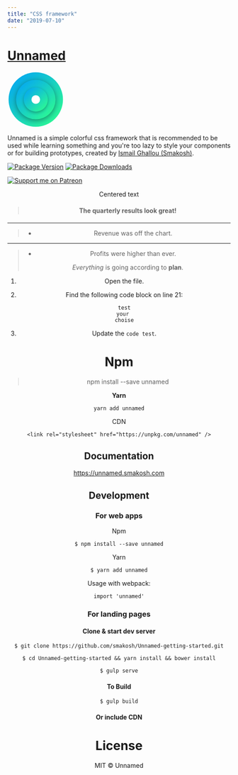 ```yaml
---
title: "CSS framework"
date: "2019-07-10"
---
```


# [Unnamed](https://unnamed.smakosh.com)

![unnamed](data:image/svg+xml;base64,PHN2ZyB4bWxucz0iaHR0cDovL3d3dy53My5vcmcvMjAwMC9zdmciIHhtbG5zOnhsaW5rPSJodHRw%0D%0AOi8vd3d3LnczLm9yZy8xOTk5L3hsaW5rIiB3aWR0aD0iMTI4IiBoZWlnaHQ9IjEyOCIgdmlld0Jv%0D%0AeD0iMCAwIDIwMCAyMDAiPgogIDxsaW5lYXJHcmFkaWVudCBpZD0iYSIgeDE9IjMzLjc2IiB4Mj0i%0D%0AMTY4LjA4IiB5MT0iMzAuNTEiIHkyPSIxNzEuNDIiIGdyYWRpZW50VW5pdHM9InVzZXJTcGFjZU9u%0D%0AVXNlIj4KICAgIDxzdG9wIG9mZnNldD0iMCIgc3RvcC1jb2xvcj0iIzA4YWVlYSIvPgogICAgPHN0%0D%0Ab3Agb2Zmc2V0PSIxIiBzdG9wLWNvbG9yPSIjMmFmNTk4Ii8+CiAgPC9saW5lYXJHcmFkaWVudD4K%0D%0AICA8Y2lyY2xlIGN4PSIxMDAiIGN5PSIxMDAiIHI9Ijk2IiBmaWxsPSJ1cmwoI2EpIi8+CiAgPGlt%0D%0AYWdlIHdpZHRoPSIxOTQiIGhlaWdodD0iMTk0IiBvcGFjaXR5PSIuMzgiIG92ZXJmbG93PSJ2aXNp%0D%0AYmxlIiB0cmFuc2Zvcm09InRyYW5zbGF0ZSgzIDcpIiB4bGluazpocmVmPSJkYXRhOmltYWdlL3Bu%0D%0AZztiYXNlNjQsaVZCT1J3MEtHZ29BQUFBTlNVaEVVZ0FBQU1JQUFBRENDQVlBQUFBYjRSMHhBQUFB%0D%0AQ1hCSVdYTUFBQXNTQUFBTEVnSFMzWDc4QUFBQSBHWFJGV0hSVGIyWjBkMkZ5WlFCQlpHOWlaU0JK%0D%0AYldGblpWSmxZV1I1Y2NsbFBBQUFHL3hKUkVGVWVOcnNuWXR1NDdDdVJTblphZWYvIHY3WnRZdXZn%0D%0ANExhNGdnNGZtNVNjT0lrTUdFNHlhYWVXdWJSSjZrR2llY3hqSHZPWXh6em1NWTk1L0I1cE5zRXAy%0D%0ANzNNSnBvZ3pEYkYgamduTEJHRzIzUVJrZ3ZCTWJaVk9ZT1FUakFuQ1hkb20zYUdkeTBDRG4yQk1F%0D%0ATHJiSXczK3VWRWdsTUUvTngvOGJBUHozOUpBUUVZQiBVVG8rbTFDOE9RaFJJKzk5UHdxQzN2Y1JX%0D%0AQ1lJTDM2L0NUUms3K3Q3Z2VCOWJmM2IyMEdSM3ZnK0VZUDNmb2JDMFFNQjk3b0EvMlo5IDl0WXFr%0D%0AZDRjQU1Tb2U2K2VHS0k0UUJoOVJWU2lUQkNlKzc2azk4Z1ZlYTE5NWxHbEVvREErc3o2cmdVSHFo%0D%0Ab1RoQ2NCd09yOXRkZEogK1Z4N3I3bFZIcGVvaGFFMWJ1UjlCSkNJR3pWQmVESUFFS05HVGd1WWtT%0D%0AQ2dCbzZlQkVEeUZrQ2tGNE5BZTQzMitOeVpBNEQwd3VDQiB3RHIzSUJ6dGEyOU1NVUY0b0FwWUFI%0D%0AQ2ZaY1A0TS9pOVVUQkVJTmlWejNid2U5TC9vd0h4RXVxUVhnZ0F4UFZCZXZ6TVhMTUNSRGFnIGtB%0D%0ASnBLMWd1Umt5Z0dmak9YSGNuSEtoYXZJUzdsRjRFQWluNFJZeGZNbnp1UFFxSFJ4MFFOVUNVUURM%0D%0ANlhmbXNHSUFnVUx5RU9xd3Ygb2dKU3o1c05BRFNEUjA0SkN1Ny9SbHdreENXU2VuN0orSkd6L3Js%0D%0Aa3VGQlVmYWY5MjFQemQ2ZG5BV0o5RVJXUWxDQWJBSERuWXJ4SCB3TkJBOENpQ0JvTFg4RGZqZlhz%0D%0AbUkzN1E0cHNXbEhSMkdOWVhVZ0hFOWRHTWZnR3ZHaHl0UWlBdWtnV0M1QTVwSUd6TWErc3F3VkVE%0D%0AIGtRU2xvR2RYaC9XRlZNRFQrM05HWHA5WmVDK0JvU25EYUJBc0pkQU1maFBlLzMyV0RTQTRHUFpY%0D%0AVUlmMTVCQm9HU0hMOTA5R3I5OGEgK2NvQW9RRVNoY0ViSTBRaGtBeStQVy9NZDdPZ0Zxa3k3cDNr%0D%0AUWJrV0FrNGR5Z1JoWEVhb1ZRR3I5OWZPbFFGaUJhRElUaGlpSUNBeCBnV1g4TitiMW9udy9WNzh6%0D%0ATmVxUUtqV0lxTU9wWEtYMWlTQkFWTUFDWUZWZXI4SnJEUXBFRlZvWUlpRHNUSHlBUXNBWi8wMTR6%0D%0AWDAvIFYycFFLME5xZ0xBRzQ5S1pYYVgxU1NHSUFyQXFodCtlR2hRSURGekEzc1kzVXMvWUdwR1ZL%0D%0AZEtVUURQKzl2eFRpRnVqQ0FnUWUvUDMgYW9wd09oaldKNE9BTTdBMkJwQUFrQXovb3NDQWdDREJv%0D%0AQVhNMFdDWkF3RjFoMjdHZWYyOUxoVU1Td05CQzhUR2dGMFVJRTRMdzNwUyBDS1NNRUtjRVV0RExH%0D%0AZi9GZUgweFlPQ0FRTktwUjhjSUhBeXRpNk1aLy9YM3Z1clAvbDdueXZoekJVTnExSUVZWlVBVjR1%0D%0ARXdyQ2VGIFFIS0hzZ0RCd3ZqN1VzOS9VVjZqTUZpS1lJMG45Q2hDQ3dTaUNCSUVsK2I2QjhUZjY2%0D%0AVzYzcXA3dWxYM1dLdkN4cmhLZjJsWks3UDAgVUJqV0o0Q2dOYXhGY1lNOHhzK2RDQWlya2s3MWpE%0D%0ARDNLQUxuSHJWQTNCeHFjSzN1OGNxNFIxZEI5VzdNODlxRSs5clBQTmF3UGdFRSBsZ3JVQnRxNk84%0D%0AajVJUUJULzc1RlVBVnVnQTJaaURjaVJpakF3RmtiSUxkdVQ2MEdQd3o0TlJSWE1DdVdHbGVwVllk%0D%0AVHdyQStFUVJhIEhDQXB3SWRnOUI5T1plQXlUOWx3aTQ0ZVVKUGNvNTFSaEUxUmdsWU5haWc0RjVC%0D%0AVHZodHpqeExzcDRUaDBUR0NCd0xORFpJQTRLNEkgRFBYdlhaUVlJUU5xa0lVa2dBY0VJbjNhOU1h%0D%0ANFNad3EvQ2xBQzhLVmdlQkhjUVhSMGZOTmVQNGVHRjVLRWRJZ0NEZzM2S0wwK2grTSA4VnN3Y0hF%0D%0AQ21pM3FVWU5lVmJDeVI3Y0dnZ3NBQVFlQ05uRG8yY3NKaGVFdVlLeFBCc0VxeEFCU2ovOEp3UEQz%0D%0AR1JjanJPQkFXcUw0IEhDTnBRQTJGUVlvWHRPelJwWEtKTGsxODBFTHdveWhnSm51NitWUEFzRDRJ%0D%0AQW1LQWtDQ3dWTUF5L2s5REhkRFlvR2NBYlRRSWtRRzIgTmxaWUd5Q3VqVHVrUWJDUXZXYWJRSFhZ%0D%0AbWZ0Tzk0WmhmUkFFeVFIQnFtU0NQcGp6VTdoK0FLNFJNcUpjLzQwSnlLQ1E0VFpvSUxSeCBnclpT%0D%0AN2UrOUZDOXdJTnlFKy8zcEhDdmhPanBFR1JLakNDL2pHdEVCRUtERy93bUM0SWtMZWxLbGlBL3RW%0D%0AUVkwZUY0YkFHN1ZPQUU2IHB3cUpFYnp1VVExRGVsUVdhYjJqR2hEWlU2aWw3QkFYQzBoRy8ra0FR%0D%0AVklERFFMUEROT2pRQ0JER1JaaHdJMkRvUjB2c0VCWXlCNDEgbCs3UFd0R1dEVmZwTUJqV08wR0FC%0D%0ATWRTWUt5cGdBUUJCNFRsRWwzQW1NQUtqSHNnaU1KZ0JkRDFtb09sdXJZUWFDdjBNdm1Xb1NiaiB2%0D%0AcmpQZCtYbm5qNUdRRWVNczZBQ0dnVHQrVThBUVZPREhnaVNZNndBRFNBTGtFN2x4aGl5RURNc3hD%0D%0AL0E0YVpRYU80UUFvUUZkeEUrIEswTE1JS25BY0NqV0E5VkFldDhhMEFLb3dZV0I0SjhDd1QvQk5l%0D%0ATFNwU3N3WU5hN1MwV2tWZ0pTRStIdmRRdEJibFFoVnk0VEI0TzIgU2NFaXhFUUp5QlpKeGw0VU1M%0D%0AZzJQTnhGdWxlTWdNd2ZRZ0xqMXVpbEsrY1d0UzdSQ2tDd2tMNFpXTlFWUW5yUEZIU1ZjbVA4dWNr%0D%0AbyBvZHZaU09saGE2d0VVVGhFR1RnMzZUQVhhVDNBK0wxVHFwSFk0Rk9BQUFHQmM0azRkMmdsYkxW%0D%0AWlQyYklXN0syQ0dsRks2T1VCQ2hTIDlUN1QvMDZ2WGh3SmdjaCtycG95dEg4L0VtY01nMkk5UUFF%0D%0Aa1JmRE1IOUxVb0lhQWcwSlNBeTFEaEFTR252R0JVWFhVTENCYU1CQW8gOWdxR3JYazJOK0ZlTTlB%0D%0AUmtCTGJSTGFycjVXaE1PM3lOREdDdEFtWE5XWmd1VVFhQlArVVRKRUZRZStXTEZyUG1BNW9aeTNQ%0D%0AbmhnUSBkbWZpQXNrVVdUMS9Ed1NhTWd3ZmNGc1BVZ05reXhWT0VTd2wrRFNVb1ZVRExTNUFSazJq%0D%0AMjd4N2F6ZGJ2blZTWW9na0dFWVNsQ0UxIDZyQlJ2TmFETlY2QTFtN1lBVGZwVUJkcFBVZ05QRzZS%0D%0AWi9UNEU4d1VTWEhCQ3NRRXFBb2s4UDVIdG1kaC9vMkRnbE9QMnJCYWRkaXAgYjBkdnp6YVYwaWJF%0D%0AaGZSbG5ZZTZTT3NnNDQrc09VYkdEQ3dsNE53aEt5NlFZZ0p2VnVoZWJwRDB1elVvdEVscmhmbDVh%0D%0AV1ZaVWhRZiBTZTFhNjYxUlpUamNSVHBLRWRBc1VRU0dmMlNQSkZzWkltMTVKYkswMGhzTWo2eXpq%0D%0ARUJSbUwrMy9oMVpVQWNDVkJDSkRiU2FEUVZRIEJzdEZLbWRTaEFRQU1BSUM3eFNLRDBVSnJCU3Ba%0D%0AOWJvcUZnZ3FnVGVkS3ZsS2xFZ0NlQXBZc0p0TktDZFdZQkIyMHMxRE1ibzlLbVcgY3BNR3oyb1l2%0D%0AQkI4S3RraEtUaVdKbzU1bGxTbU94aC9CQW9QRU5TTUswUlcwaFZGRWF4dDZxMGFEYVhKZG1WaG9Q%0D%0AR2hXU1BOWGZBTyBua2s3UzNCVEpLUzVRMGh3YkcyN2NuWUFrSEVHQ3doT0dYSVRxS0wzcEsyZTJ3%0D%0ARWdkbEFWYW1YSVRlQ2NScW5DcVBTcEZTQXZJQVNTIGNVc3pUVFhqbDRKamEwSEpHWUxpVVNwaHVS%0D%0AQ0ppUnVRKzVQcXFMVTl1V1Q0MmpiMWY4OEpEWnlIcU1JNlNBM1FHRUViUlBzd1lFQ20gVXlNWklz%0D%0AOStRMmNIQUZVSnkwV2lCZ2h5R0pha0JCdG8rRnpCRWs0VnVBSEJZYW93TW4wYVhZaVBqaDBnMDZt%0D%0AdGJSbWpNY0V6QUJBQiBnc3N1N1l3NklBR3laeXZLZGdkdXJwclBvcmhJdzFWaEdUaHU0TWtPYWFs%0D%0AUjZXekhERHhBOU81SitrcUYyY25JaW8xYVdZY1dScGZLIDNhSnprY3FJdUcwOVNBM1FlVVZ0dHNo%0D%0AeWpiU3MwS29FeE5IWms4OE1RSys3MUxvamRZKzhHSXFBMUd1UWxHRnRZb1YyNmppbkN0M1QgTFpa%0D%0AQnhoOFpLOUNtVEhEemgvNlJmektkdFJHVmxoMTZGUWlzKy9Ka3l0QUFtZ0ExMEdwRUk4b3c5RmlD%0D%0ARUJEaGsrcVFkY2VmQWdEdCBlMjB5M1lXdzZSTTlFK2JveFJUQ2dzRWFTMGlFNzdTaFFTQUJJRUZC%0D%0Ad25zQy8rNWhJSGd6UThpS00ydVJqVFdaanR1Z0Y5MkQ5SjBnIFFHRkFPc05pcEZVajVYRTkweTZL%0D%0ATThQVkRZSm42ZVVTVUFNcEtFWWhRR01FTFUzNlRoQ1FFaXhINHlVRWdGMVJnYitZb2ppQkdCSTAg%0D%0ATHdFMUlKSUxlTFJidDF2eHdUOG5DSjhnQkF0aDA2bnBUUUd3T2pyVUhlSUFxRC9UZHZEMmpEcHp2%0D%0ANE1VVlhJLzF3Z0lhQ0VQYmVSWSBnb0FENFlPSkRkb2lIdFk4SXU4NmdnbUcvZHJhWldOdllKQkdt%0D%0ANjI1UndVSW9DMVZNSThjVUFPdnUyU1ZkcEtxMUdqN2tDS3pTSkdlIGYwS0F0dytYSk5ISyttckZY%0D%0AQzdBczlmV2txTzc2OEZCY3c0MlZpU05paFQ3MDRyOFNUTkl0YWtUTkYyaUlTNFNtaWhCQ3JwY0FD%0D%0ARFcgRGlCUzVQbjJ6alh5MWoxYmdmTmlLSUUyWlFMZGkzTkNvRDlmYVVNdGFtTEVQM2NrVjllL3FS%0D%0ARVdFRmZDNmx0Ylc4eFk4NCtHdUVZSiA3RGw2eTc5cVBZTGtEbG5GS3FiUkg1dHFSWi83U25iVlUw%0D%0AOFpYODBWUm0wMjdCcDVOdmExWW9SRmFRd2tHMlJsaFdhVzZGZ1hDWmx5IEw4SEFGWCsvQkZSaCtQ%0D%0AUE96c2FKN202TnhBaGFHZGZvUXZ0NUhBT0pOTHRBU3FrdnhyT09xa0prUis0aHdiTFVLTWgrbWhJ%0D%0AUVVneUEgbG11eVlvS3BCbU5WZ2NET2NBRTZSQTRTYjVHU1BLTHp5OEg0SUxLdjZXTDAva2lGZTIy%0D%0AWnBkVUxUQWpHcEZRMVZjZ2dESWhINE0wWSBJYnZ3cFI1RlFLcmZSRlZCcTlJU0xkZ1hUcUhOdzVV%0D%0ANjE5S3BYbGQ1Y1FiSTNqR0ZZZU1JMWhZbjBWakJjb3RRR0tZYVBFWVZyRTRSIDhSQThyakhxRXJ2%0D%0AamhOelpRTWdFUEVzTjBKN0FPM2RvR3YveHFtQUZ6dHgyODFGYlFFdFlEWTBSRXRBUXlRbERkdDRz%0D%0Ac3YwS1l2Z1QgaU9OVkFZVmhjWGFTMlFsQml0cEQ3bXdVcjMrWWdadHRkNXpvMlp4Mkh2ZFJCU3VM%0D%0AeEpVS3N6ckpUTEV4aE5EenowNmpKeVZPeUVEUSB2Q2k5Z1JVUXpmR0NjOE9CdWtsYUVpVWJycEJr%0D%0ARzVwZFFuQmt4MDJpZ1hJRUJrNEpyTVgzM1RjL2p5NVBRR3BqU2NYYlRtMHhiTUZiIHRLUXJZTTRE%0D%0AZWdCSkNpTXdTQ1diTFBLbjBaOHZlQ2JTOThETkhSQjRLM3Nla2pXeXB1UW00OFlSMGoza2V3Tzhl%0D%0AWXdQbXEzWU1ZRlEgb0xiaDJhMHdEQUk2bXRqakhxRUFTSEhCbkZCM1RsY3BBZkhDS0NDUXdWUTRj%0D%0AelI2SE1IckppRUFJQXZLSndEbmNZOHM3eUVDQkpvNSBIRDZPNEFtZWlleVJSZXVtVVpjSXZlRUp4%0D%0AbVBjSTA4SDZiRUZhN3RPVkFsQ0lLRHJmZEZCdHNnTmFvWS9nK1h6UVpHY1lLQWRacy80IEVlUTZS%0D%0AOWNqUkFNbEpMQkdpOWpONC95UVdDdmJyQUM0SjJFeWREMkNaWkRJWWgxdkJmZmVIUEdFNVRGSzRC%0D%0AMXJvZzQ3U1lBZHVxREkgZ3hyRDJ3aW8vejkzbzNzZFJSaHRGME96aG5uZ3phSTNTZ01JbnozLzh3%0D%0AVFNFUStDeU5kUkhycENMWnBDcytyeVJndFJJSUg3UE01aiAvQkZ2QW9rdHRBNTRHQWhwVUlNa0kz%0D%0ATmdOY0RjbCtnMXdFaE9ZOVlHNWtiYlFUcENFVFIxUUZPdmFDQTJqK2NDQWpWbXRFamxJWGJRIE8r%0D%0Abk9NbkFDZXZnNXJYb0cwMWFjaWRoWWx3M2xCL1lVU0NOTk1GN1A4Tk1nR3ptRklzeGpIaTkxUEFL%0D%0ARUFuN25rS0p4ODNqWTRYbW0gNVZsQWtHNUlxbW1sRlhVb3h1K2N4MnVESWRtTlZWZTVPT3p5SVlw%0D%0AUWdCN0FhZ0Nyd2VieEhJWk9aQmNKTHc0RFA4d084a0JKUW94WiA2d1dLQVZFWjlIZk80MzZ1YnpH%0D%0ATTJiSUZGS0p1RnowZlNMOTJJeDVGUVB6SENjWTVERC95REJFWEdZSG9vY0Z5QWZ5N1FucXg2QUxj%0D%0AIDZEVCs1NGJDNmlnak5qSTB2c3lEYmxyNmcwcncxS1IxSHM4WEROTUJkaEh4SnNJZ0lLNU5jZHdj%0D%0AVWp6YTJ3aGxLc1hEZS80UzZBeXAgdzA2OEhvVFppZVlPd3NsSit5NjgzNVh2REVtTnplTVVpa0NL%0D%0AUGV5R2pVUnFLN3ZzSlFlelFFaWtyOTIwVklrZGtVV3RWNXJINDVXQiBGT1BYZW43SkZoQzdLSUNk%0D%0AcWphU08wbVhJRUJ2Y0ZjZ0tVNHdKaFNQQzRoUnd5OUJXN0E2ek83QXVUZFlSbTY0dlZFRWdKMndR%0D%0AWlE1IDBIWWVNS3puWTNrSGxwMk02Q0JkSUNBK0Z4b1RvQ2NDQkJrOXdRVGljY3BnUFo4b0FKcXQ5%0D%0AS1JVeXlqWGlBQUZHQW1FTjFDYVVOemYgTGZKMGpyMjJvU2xFNk5uM1RycUx1RVAvUFRmaGFrRmh4%0D%0AU256ZUt4YnhIVlVsdkVqdHVCMWsrZ0lFQ0k1NGdnRVcvVmFVb1dkZlBOUCBKaHpIdWtLa3BFaDNJ%0D%0ANEd5R2JiUTZ4NjVndWZjY2ZNUytWNEl0a0F2UURUWExKd05FaTB1c0d4aUM4QmdlUXF1VGpFUDZC%0D%0Aa1FWZGdFIDQ5OEVTRGJDYzhrMDNhU0h1ME9XZDFBTUpaRHNndXNrdlZOenVseWpBalFDNmhacE43%0D%0Ac0JEWU1vQS9JM3oyTjhrQ3pCc0J1ZDRhNTAgakZvbjZRSENaUStqeHhFMFY4aDdTbzJndVVsVEZS%0D%0ANFhIRnNRN0oyMmdNSVFPckxUNk5HQWVRZHUvQ1pjTjBNTmRvck5PNW5ITVdwQSBaTThza0d3QnNR%0D%0ASFVQUW9IeXA2c2tlZm1rYUJJYWhDMEFaREdtQUFjcXdaRStMeXlQZmpza1lBWm5jSWZCc0VhWWZZ%0D%0ARXlmVk4zNW9lIGdEc3RhZVRVd2VvQkpoUmoxWUJ6aWRwbnN3RjJvTm1FVnhWSzFBWkdyVkNMcUFG%0D%0AM3c1WXliQlFiYXA4dzlHY0gwWXdoR2gvZURGdUkgcUVMNGlLNUhpS2lCMVJ0SUtzRTFTQUVENTNr%0D%0AY0E0Z1dJQmZCQnBCbmJRR0Jxb0xiRG5KbjcrQUJRcnZwYTNQVlZBSlZoamt4Yjd3YSBJTTk4RXlC%0D%0AbzdZQjc1aG9RMGRUcGtHRFprekh3Qk1nYURGTFBZVWtsc3YzSFBNYkVDc1h4M0cvQlo0NjZTRU15%0D%0AaDZObm4xb05jd1BPIEs5Z3dQYW5WQ2NlNExDSGlFcU1BSUdxQXVrV0h4UWhjMEJUTkdOVU4wcDYz%0D%0ANW5WUEZvR21pelRNSmFMT0xPRk5lTVpYNVhsN24zazQgZFo0RHh1L3BMYlRHdVFKQWFDNlNOZHFJ%0D%0AR1A2RUFXK2ZZcmpDRzZQK202UHprMkpFRkFETlJzM252SUNOcEZXMnNlb3F0NFdrOCsvLyB1eWl2%0D%0ARitiN3FicTJOWHJydjBQN2U0ZFdZbndqWlpEV0Z0Y0FjSzdQeisvcjc5L1g5ZldiZWYvRG5GY2pn%0D%0AemdrYStnRm9UVW96c0N5IEFVRnVERDhyVU9RR0NxMDR0VmFqQzRWNktrRXNTN1F4UGY1UGRhMk4v%0D%0AYXNCNFpzQnBZYmdLc1FMRzhXbTI3REg2bWlzWk9TVnJjRzEgdXNHdXYvLzMzL1duZXQvKzI5b294%0D%0AY0tBSllHd0MrNWZhdTZwdkNrUUhnalF1VU9XRzlTZVAwenNZQVhLR2dBaDkzZHhOSnBXSDAxeiBr%0D%0AVGhGeUlMN3N3ai9saGxWNEJTQ2hMK0Z5SzdxK1c3cWdQclRtZ3JVWjIzSXJYdlQ5djZhS3Z3b3Nh%0D%0ATGtGaEYxemtCZG5OL1hqRXA2IGI4VUtXWEdGTENDc0l0VVN4TzhNZzJlenR0MHhWc0QxOUpwYjlL%0D%0AVzRSbGNnY0VhMmppLzNBSUdVSGxoVGhhUVl0d1pCRWhRQnFjeE8gRGpoZUdZaklqb1hvR0VFTndM%0D%0AZWdCQm9NVW9Bc3FjSFFmWTJpSVBTb2doVklaNGRiWkFYTldxRno3YjVlRFFna05ZcnNRNlFOa0hM%0D%0AQiBzZGN0K3Z2NTJ3QTFPQlFFSXJ0eU9xb09TVEh5eFFCQkE0Q01WQzlpOEs4RWcwY0ZpT3oxQk5M%0D%0AQUtKY3EvUVpVb1kwbmJvcHJKRTJuIDZSNGo2Z1hCb3hKU0Q5NnJDSllDVUFjRXp3eUVkNEJNeWhC%0D%0AWjg4VzBtQUE1cFhTcE5IWXdiRnBGTHdpalZFRnptYUp1RVpyaFFnejYgV1lId0FFRE9GS21XRnZX%0D%0ANFFSb0UzTmdCcWdaaEtFYUFnS2dDR1lHejlKbjBNd240ZjNvTTNwdE5TaWMwZmlSRjZsbGVLWTBS%0D%0AU0VydyBWVjNyRTFVQ05FRHVWb01lRUN4Vm9BNlZRQXcvSy84LzR1SkkzeW1nb1o4RmlGNEFwTm1r%0D%0AbXhJWFhBbDNoemdBdnNDeEE4NGw0c1lPIHV0VmdKQWdvQkVTWXE1U0M3bEFDQWZBWWNPVDNIUW1G%0D%0AWnhRVjJZeEwyMzdscHJoRVAwcUdxRlVERFFCcEFBM1p2bVdJR3ZTQ2dMZ2ogMGJnQm5VZUVwa2d0%0D%0AQUlyalhyMUFqSURDV3hqRlNvMTYxbyswbzhhZWtlTXZKVXYwYlVEZ21WalhEY1ZJRUlqc0NYa2VR%0D%0ATWd4VGpEQyA2SXJ3TzhwSmcrakkyQUNSYjQzeEZuU0hPQVg0SW5rRVdadGNOMnhpM1pFZ0lMbjNa%0D%0AUGp6SHRYUWdsdXZVU1puUTdhOURnSmdlb0R4IEU5bUxhalFBdExYRmxncDhFVDZmU0V1WFJ0WW5s%0D%0AN09BUUVaUFRVRlhCd21LVThEUWtRVWRFUVVaRlR2MHhnSVNBTWkybkJZRTJyVHEgTHdFQ1ZBbTBw%0D%0AWmtVZUU1M0E4RlNCUUpWSVRuR0tJN3d4U05iU0JZQWlxTmloQUpjcmMyM1BHTUUycWp4bHdJQU4z%0D%0AcnNtVm1LekNrcSBad0hCNnlKNVl3Z3RDeVVaVzFHTTNMT2l5VnZlOW9qbG44ai9oZXcrdHhHKzAw%0D%0AUWJFM3dyYXZDbHdPQ0J3QnBCUG15ejV5TkFRRndrIGNvd0RJSE9JdEY2enR6ZlZQa2RjRXdRMkZF%0D%0ASlBhVjlwQ3JWbCtKd2JaQTJZU2JOS3ZSRGMzU1U2QWdTUGk0UzRQQWhFbnA0VU1mWUMgUWhJSlZq%0D%0AMUFJRHM4YXhYcWtjMjJOQWl1Z2FENFN3bVNvMU1vRG5lSmpnWUI5WlU5MlI3TkZVSzNickVLVkVm%0D%0AaFFQOC9kRDB3OGgxcCBhc1FHQk1IdDJBQTNqVnBTZ0c4alVMYmNvcHVSSlRwOE9zVTlRQ0RDRjhN%0D%0Aa0k2aEdsQUhKQWlGR1JvVHZwWW04UjEwcnRIZlhjditGIE1TYXJIa1diRVdxVndGcExvQVhHVnBa%0D%0ASTI3RE5VeEtxbkIwRUNtWjdvdGtXWklkbUlyMjJ3bTdBb05WbUlNT1FJejMrVHZZR3U4VkkgZys0%0D%0Aazd6aXRRZUFkS0xOMm83ZzZsUURaeG5HNEtxeDA3RkdVZkg1dGdKNVl3R05NVnZYR3YvUHllMTEv%0D%0Acnd2OTcrNFovLzFjV3p1ZCB3Y0RmZ3R3N1FHWVY4T2JBYU4yamRuR05sUzNTOWlleXBsWWoreFBk%0D%0AelNVNkdvUjJxeFJ1VHMvZlZpczFFSWhLb0dXcnJMcGRiVzk1IG9mL2ZQbWI5L2F5Rm9WMUJoNjZZ%0D%0AR3cyQzVUcEpjWUlWS0V2cTBJTHdJMXl2aEs4djRBTGtuUjYwYisxNkJ6WFExRUdDQU1tbWVJdWMg%0D%0AYXo1enJRZ2VHTkRac1VnS0dLbHBiUVhLSlFEQmpRRkFBMEg2alBzZDdUNUYybjVGaUFxVVoxTUV6%0D%0AVVZLekkzdUlBRGUzWm0xMGtVZiBqR0dzalRKd0xwSzA5eEs2KzU0SEJIVG5jVSs1SmkxanBJMGgv%0D%0AQWp1ajZRQXJTc1VoZUF1KzlQZUswYmdZT0JjSlNRZ1JySXRtK0FhIDNSZ0lMci92cjcrdmI0d3lM%0D%0AQVlNeUFxN2tTQlltU052eGtoeWk2enphc1FDeUtEWktjcCtyWGRVQXl0NFJwVEJjaFcwK0tBR29I%0D%0ANS8gcTRDNFZVQ3NoaklnZXkraE1GQVFBbVQ4UUlOQUNwS3ZodUZMQ3FDcGdLZG8rRjBoZUlSck5B%0D%0ASUdaS2RtYlpGSkM4R0ZPYStWbTdTUSB2UWVyRmp5anUzVmJXYUo5VUhDTUtzSlY2UGtsQmRCMnBq%0D%0AczFCUGNFd1pOVzFXQW9oTHNMbWxGb0VGd3FDSzZNSXF6VXQyTjNCQVN2IEd0eElYbUJqYmREN280%0D%0AQ0JBT0F0ODNYWE5Pa1pRRUN5U0JZTWxocFk0d2RiNHdwZEtpaXVEUWgxNEN5cFFsYmlCVFNscXJs%0D%0AR28xS2wgSGhDUTNhb2poVnhLQUlMeWlpRDB3RkJBTmJCQWtHcDExUzdSaFFtV3BWZ2hFNzlWdlFa%0D%0ARFZCRWtOZGlGZ1VLcmhLdFVyc3ZxK1MwRiA4THBDRDRmZ1VhNVJCSVlFWkkyUVhadFhrcWNjWEpq%0D%0AMEtaSTkwdHlqSXhRQlRaY2lGUzJ2UXN6QTlmeFJBRnFBNld3UW5DRkdzQWJiIDZrR3FQWkJUbDZa%0D%0AU2NGbWlheE1YU0JBZzJhTjhzQ0tneXkzUmNyNVg1VE1wRmVxcFo3Yzd4Z2xlUGtib1VZYWRNWjYy%0D%0AVWJPZ0RFdGogTU8yb2NUMTJjQVZkb3Q0QnRoRXhBcUlJaUl1RUZ2M1dGR0Fqck5UdktTRjROQWdX%0D%0AREJ3VXUyQkltb3UwTkJCd01ZTm0vQllJa2lKdyBjVUtiUnRVRzFKRHRWeUx1MFFZYXZRYkFEcnBC%0D%0AVHdIQkdVQ0l3TkFDd1RWNFZvQllxZ2U2TkNCb3hyODZJRUJtcG5wY0kydUdxVFcxIFlsTU1YREo2%0D%0ATHdBOTY0d2ZYdWIzRENCNFlDaUNpMUdjUUN3VkNEVU1pUEdqRU53elJvaTRTWnZoOGlCQnNLVUNy%0D%0AYnFkRW9JemdWQTMgQ0RvQ1hTdERFZ3duVjBEVXhzSVpkSzBRbHZGN2loNGVOYUNHZ0xBYnhuMVR2%0D%0AcnNyS2xCZVFRWE9DZ0tuRHFYcDliWE1VcXNPcVZHRyBYTUZSQTVFWmhjakF3RmtFZ3Q1ZzJRdURw%0D%0AaElldy9kbWc1NEtBdTFoblBGdnMvWlUxWXFRSUNWdUYvQ0twRXV0L1ZwN1FMQkcwcmxKIGg4Z1ZD%0D%0AWUJSQlRpOUsvUk1JRmhBSUR2bmFkdk1JNVU5a1RqQU82THNCVUdMRmF5WVlWZU1mQU4rcHBCL2Vr%0D%0AUjVKZ0RPN0JyMWpEZHcgUDVNWTEycFhldktONGpYZGtKVnEzaGhCQWdGWjBJK2V4UWgrclEwTDZC%0D%0AbFY0TmtVd2FzT1JQNzZiVWlsVDh2NDBlM3JlOWNqb0ROUyBpOVBndFo1L0IyT0Fwd1BnV1VGQVln%0D%0AYzBoa0JjS01Ub3JaclBta3RrN2RlcXVVaGFyMjNCWWZYNGtVelEwMEx3ckNDZzZtQUJRWVlCIGEz%0D%0AQWt3Z3VlSXk0Um9ncElBRzJwaGZVOVpBT3psd0xnRlVBZ280ZEZLL2Q0RmNOelJpRG9nY0VEaWFm%0D%0AWFI4bzBGWHFoWHZYVjFNSHIgT2xHSHNZK0VJQUpEQkpKb3ovOVNFTHdTQ0QxQWVCV0RITzlwTUFo%0D%0ARS9mdXhFdmtHd0Y0YWdGY0ZBUUhDeWpaNUFDSHEyK0l4QVlibCAyUUtTZ2didnpmNlVWemVZZDdn%0D%0AL2owcU11R3J0bkVBRHMyQVljYlY2LzVjRTRGMUE4UFRHbGl1VEhQQ2dJSGhkSkJTS3lHZHZDY0M3%0D%0AIGdlRHBtYjF4aHVmblI4R0E5dVFsOFBOdkJjQzdndUJWQ1UrODhVZ1FvbjU5ZVdmam55RGdiWkE2%0D%0AUGp1aWZUMDl0OWZJeXpTQ2VhRHQga1FiL1hDOEF2YTVObVkvOC80NWxOa0czOGQ2ak15bUR2ak9O%0D%0AZnlyQ1E5b3FQUUNJYWZnVGhObDIwL0FuQ08vV3B0UGdKd2d2Mys3VCB5T2N4ajNuTVl4N3ptTWM4%0D%0ANXZHbzR6OENEQUF2MFl1NnREb2xDUUFBQUFCSlJVNUVya0pnZ2c9PSIvPgogIDxsaW5lYXJHcmFk%0D%0AaWVudCBpZD0iYiIgeDE9IjUxLjk2IiB4Mj0iMTQ5LjM4IiB5MT0iNDkuNiIgeTI9IjE1MS44IiBn%0D%0AcmFkaWVudFVuaXRzPSJ1c2VyU3BhY2VPblVzZSI+CiAgICA8c3RvcCBvZmZzZXQ9IjAiIHN0b3At%0D%0AY29sb3I9IiMwOGFlZWEiLz4KICAgIDxzdG9wIG9mZnNldD0iMSIgc3RvcC1jb2xvcj0iIzJhZjU5%0D%0AOCIvPgogIDwvbGluZWFyR3JhZGllbnQ+CiAgPGNpcmNsZSBjeD0iMTAwIiBjeT0iMTAwIiByPSI2%0D%0AOS42IiBmaWxsPSJ1cmwoI2IpIi8+CiAgPGltYWdlIHdpZHRoPSIxMTYiIGhlaWdodD0iMTE2IiBv%0D%0AcGFjaXR5PSIuMjgiIG92ZXJmbG93PSJ2aXNpYmxlIiB0cmFuc2Zvcm09InRyYW5zbGF0ZSg0MiA0%0D%0ANikiIHhsaW5rOmhyZWY9ImRhdGE6aW1hZ2UvcG5nO2Jhc2U2NCxpVkJPUncwS0dnb0FBQUFOU1Vo%0D%0ARVVnQUFBSFFBQUFCMENBWUFBQUJVbWhZbkFBQUFDWEJJV1hNQUFBc1NBQUFMRWdIUzNYNzhBQUFB%0D%0AIEdYUkZXSFJUYjJaMGQyRnlaUUJCWkc5aVpTQkpiV0ZuWlZKbFlXUjVjY2xsUEFBQURiaEpSRUZV%0D%0AZU5yc25ZMXkyN2dPaFVsWnRwTzAgM2ZkL3pyUnBuRVFTZHpwajNZdEZ6d0ZBU2JibEg4MXdKRHR1%0D%0ATGZQVEFVRVFKRk42SEkvamNhejN5SS9mOHIralBDcGgzZmVkRndCWSBIa0RQZDU5VDN5dEJjT1Vh%0D%0AQWVjcnVyZnNYT2NKdjZ1QTYrTDhmZFZ3ODVWQnpBQmlKbUNqSmhlZHJmZFdEVGV2OEQ0c2lGWko0%0D%0ATFZuIGNnc0FhQlVQYnJsM29KYnBSTkFhY28xZVc3OFBBUnlNMTRNRGVEVmc4OHBBV2hBYmNOMlF2%0D%0AeU9sSnFMTUVkaWdydEY3RnR4VmdNMFggaE9rcGtaV05PdXRyK1JCWUpyY0FZRDI0N2dGa0RUeXEz%0D%0ASnNDaXRwR3BzUU5PT3ZTcXIvSnp6T29ES2FFTjE1MzRuV3YvcWJQbmxrKyBHOWoyZ3Fwc0NFZ0Vi%0D%0AanpMb3YrbWxkb1FzMXVBYWRVUTVWbVczZ0Nkd1lNaXZ6T2ZBMnA3UVZWcU02b0JiZ1c4clRqcjkr%0D%0AVy8yUUR6IG01VkNDekN6dllMMUpTQitpZGY2ZlFRNEM1amFCT2RUcTdXOW9Db2JBK0pXbEowNjY2%0D%0ASlZPeFZvQnlESzhxbk9HclNHbXkraDF2WU0gTUpFcU44Q01Tb0NvN0EyNExWR3BCN1FIUUJuRWor%0D%0ATVpsZmI0dVkweXo3MmoxbklOUUJGTWJWNGxTQWxwTDg2b2FMQ3lTS1hyZGxTMyBvYnI5bEtaV0Ev%0D%0AMFFaMVRrWjhaLzB4ei96NnpVZW5LbHRtZUVxVTNyVnFudlQza1M1eWYxV29NZC83MXNZK2VhM05H%0D%0ARWFtV081U0RPIEIvRjZLejZ6RVZDemdEc2VKNFhhbmhBbVV5VUQrVXpPR3E0MHc4amtqdCtYSFlV%0D%0AVzFmM1FKbGVhVkEzeFQza1g1OTN4ak5yeUwxRW4gU0syTFFtM1BDSE9zL0QwQSthZThnR3NKZGcr%0D%0AQVd1cXM3YllnbFg0cWxXcVF2NC8zOUs0ZUx0U09vMk54cU8ySllTSlZQZ0dRWS9rRyA0RDRMK0Zx%0D%0AZGJVV1hKVlYwWFRxZzB0Rzh2aC9MazdvdlppMVFuTGs3RmRUMlJEQTNTcGxTbFFpaUxDOUFvWHZp%0D%0AREVWZzVtQWN0d2RLIC9RSnQ2WGhQSTlUZnhrUFdHS2EvUHdYVTlzUm1WcmFWVXBFUzRIZDFSdXJj%0D%0AQjVXWkhYVW1ZNVFsb3RRUjZEdHgwaERRc2FCZ1Mxa2EgYXJzUXpBek1yRGF4THdxaUx0OEEwQWpN%0D%0AeG9HWks0Yk9XTEJoaExvL1F0MDdWcU1GOThaaTV4MFpwWmtFZGE1Q1dkZGtLMkErQTVnLyBSUG11%0D%0AMVBuaXdJeVkyQ25qb1o0SjNoMmg3b2luemN3dE0vK0ZEQmpNQ3VhM005U1pESmpTaTMwaElCblFa%0D%0ANlVBSGQ1ckRCT2IwcndVIEZEWUswNmtIbFlVZ2thZmRBSkJXTHRNZ3JxdFYyaTVrYXJVeTkwcVpJ%0D%0AOHgvMVBrSGdQbWtQTWRJbkxZV3BnVzFFWlcrT1ZidytQczYgTUdDQVJvaThibE1pNFVBVXhLK0My%0D%0AczR3dFZiM1pBUTZtdGtSb2l4U25icmQzRGtPUmhTa1ozS3pvOWJtQ0pRTjdWa2pQUTB4czZnZiBq%0D%0ATVpRaHltbXQ1MWhhdlVZNWxZRkM1Q3BsVUMxcVgwQ1RrYTByYXhSSlFOZlNJZ3dLN0FOTWFzYnc4%0D%0ATm16aGRMZzlIS0RLdTBQWUdwIGZRckEvQUZnSWpNcnczaFJwNmMyQzZNNGtEVllOQXdZY1lBUVVD%0D%0AK2RwZHIwdGpOTmJiVHRaRTdRTndCemF3eUI1UXF6T2xXdFJUMHcgcUpJSDBrMnlRQTdFZzlicExZ%0D%0ATnlqS3BNYnp2VDFNbytwMmR1RWN4bjRzMnlkaWd2Q05MN3ZRVllKKzJoV2duZlZ0d1lwYlpvcUpO%0D%0ATSBiMXVwemh5SUJyMFl3UVBVWnU2RHlqdzFTQXVzL3M0bUVMeGdnK21kVVZEeVdWWHFTanRCblJr%0D%0ATWgrMk5JQUlLSE1qaE1BYXptZGdWIE9RZllMSnlrNUlRWHZUaXhUR1hSWUFkUjV5R1Z0aFBVdVhI%0D%0AYXpoY1ZtLzNtOURPWk43c0dtTXdUbHYxVkwxYnNCZjBaMk0zeDMxU3AgdEoyZ1RoUVZra05pMXVn%0D%0ASjZtZGVBMHdHTlFPVldtRkVEVk1HL1Q4VjFGNEVOc0lxYlN2VmlaeWhIUmtXZTNGZ2Jra1EreEx0%0D%0ANVZTbyBzazFGS2gzU2YvTjk5WENjVEdNWnkrNzRtVlk1U2ptaTBrMGxUR1ptdFRlTGdnZlBvSys1%0D%0AU2Y5TkYxbXJNaU9CQ2UrZUIyS0NkUjZ3IDluaFpKbjRWMEJ3SXZqOExFL3RkZ2Z4QmdnZmEzT3J4%0D%0Ad211QXlTQXl5K0tsdkxBeU9GRHpsRFkwRzMxUE9VUW1VMHFlbGZPRDJzem0gU3RyTU9XMHFFc0Zv%0D%0AYnArUHBsWm1QandaL2tXZmNBYmpYMGRUR1IyU2NWczlUSWJLM2hnMXFSbS92QmFsNnE3ZGhneGM3%0D%0ATUhEcjhkLyB2U0JMaWdMTlFiTzdVeEVpRGRKeWdHNEZwZ2ZWY2lLUkdQYUJFS2daOW15Q2JTaDY0%0D%0AdGlON1N0R1RkSU53UFJDcEo0UVdDSjVhL1FDIHFGS2JpVjJXTFRBaHVrVFRNbTd0aVBvZVNLMDdw%0D%0AMXZubXQyYU5uUkRualIwVTl0QVh6UGZrRG90MDlzNGd0QjF5TkphUWlKb0p0NlEgTjFzc01rQjk2%0D%0ANGNWTW0yVFBkTnVXMkZ5YzQxVFpDbDBtM2oyVzBTWjZZWk5icHBRaDZ6K1dFb29yTDgyYURvYTR5%0D%0AbGpFM0Jyc3RuVCBEWVAxbEdwbEU3SnV5NlEybEMxbXdTYnExa3k4VFRjT0ZYVXZtc1NuaXFBbEJ6%0D%0AWlRSTkU0RmN3VWloYXhRTXJNMFE3eG5iU2wyYWhIIHRNVEFiS2NJM1VCa09uMmI2clBhMHgyWjNS%0D%0AU0V1a2s4ZFZYSHZLRzFhNEkzeFZZc1ljV3orZmtPRlpxU3Y0eFBiZUoyT0ZLVVVteUYgTHkvQitG%0D%0AYjdtMVBiVVd1bHRLZ3dKamxGa2Y0b013bldmSk43UFNLcndyQWs3cXFGS1J2SDVrZmJWZXZMODUy%0D%0AYTJocW8zdnFHT2ZrTCBRRmUxb2Q1U3B3OFRHM2VNUEtqZVdzQnBpcGNiYVFjaU1COVE0MHFOaW1P%0D%0AeVV4UzlxYWhUOERqcVFWZlhZL09veDlzNmFvR2lxZXplIFp4L0h2TG90YzRGNmkvYVdZSGxBallP%0D%0AcnFVZVRUeE84QWF0NE01SExuYXUyQkdCR1ZzVU81ZVUyUVhXeWVZNW9zZjJIVXV1VU9RVHIgTnFU%0D%0AU3B1TEwwUmYzNVBvQk5RN1Rxa2NtRkZxZmtlbHczaG8rYVBieFFHN2lua3h2TWVvVDFaVlZwOWJt%0D%0AQk5WT2tRZXlJemNpbjZ4dyBHM0NqWUszZEtMeTY3SU9tOXkrZ2JQMGM5alRwblJLOGlUYjM2QmdW%0D%0AUTZGb1hVRjlqZW8rV1hYYUJKK3VrdmdFR3oxUmRkYnNxUnRXIGFIU3RlN2IrUXFnT200cWJzS2FX%0D%0ANjJ0clZZOTdVQ3I2clZQcjBITTJKemxGRWd4YUkrQXo0WFVDK3RwRy9ZYVZXUkpmQ2NXYW5oOXgg%0D%0ATXF1Y0lyUjdBb1A2YVNqMVh0clRpRlBKMXJiL0F2WFhBWldHSTBXUi9oSmJ3bHZmV0JlRWVpL3E5%0D%0AR0JhOVJmdTMwOTFpdVNUSlBjdiBZU3ExekVhNUEzVmFxNkRvdldHWWxadmxGTEZ3SDN2Q1BneXcr%0D%0Aa203OWJZMGF0M1lwajY2N25vbkREamJ5eDF2eXRxazVzTzVzVnRzIFM2UHFSRnVINkhxck1ibFZU%0D%0AaEc3T2JZOHk0RThjUkdWbGh1QVdRS21Wc1BVOVNhRmdQd1BzK3ZYQnMySDdyWjBpVzlTSXhlQkdO%0D%0AZmQgR1djazY3a3VlaUZFdEs3ZXRjS1VWbzBKNEYwVUNmWXJhTmxTRGRBU05CLzZTZnR6YytQcUh0%0D%0AYXFZWU93RW1nMWtXdUh5WlRKUURLVCBHemEzS2NVV25wTFhNaytVVGJpUlp6YUJLWklwbUs4SXB0%0D%0AVTBqU0IvSDh1dlkvbDVMSy9IODUvMzNnVGtENkpTMCsrSXJpU0dWa1JoIE8vT3lyWld0TFpXdkxU%0D%0AR2J3ZXdKekhHZnREY0Y4NmVBK2V2NG1YZWxWTjF0TVE4UEtJTWJuV0tvNTJuVVRDOWZxMUxaZml2%0D%0AYTFFb1QgRzRIcHFUUFUxZHM0Tjg4eXQ1dGt6M2V4SnQ1RWRuWllxL20xWUdyL1FzTFVRRitGcWYy%0D%0AcDFIbFE3V2dvNUZjRE5KRUtaM015RUZociBEa3dLS2pTdkRPYmd0Sm5JMUdxUVA1ZFVad1NvcGRJ%0D%0ATUFLRnRMeUlUbXBoQ3JRZnJrZ0dEU04vY2FqZTFJNlRienM1b084c1NRSmxLIHBRbXVtVVhGRk9y%0D%0AQk95Zlk0blRoZEwvOEMzUkwzZ2hJcHM3UE9lcU1BazJPNHhLWllvaG1yRVZOcmZXQW5RSnNDWXlj%0D%0ATUdVZWlES2wgcVgxVmp0QnYxUWRsL2MrMGxNbGxsWllYS0I1QUw4aXc1RVk4WHNEQUd3WTdLSTlX%0D%0ASy9PVm1Gb1VVSmdFc3dab3hOeGxwNzIxNEMyaCBzcnl3aWZXMjZrQ1JNdFJtdm9KMmMxRkhhQ3BR%0D%0Aei9SR25Ta3JabXk5VjRMZVp3UnlxVkNrRjJSSFhaTmZTcFVlek05VW1abXdKRkQyIEhvT1hnMUVX%0D%0ATnBlRGpjcDQrM0N5L3lPaVJHdW5YK1RKb2phVDlUY3RtTE16T3pZelRWc09tckFVY0RTc25mcllk%0D%0AVEVla2hUNERyWmQgczVWdTg2R0M2OHpNTWlmb25UaEJmVm9nbzJNem83MmFBck5tRnR0QXdFYTJh%0D%0AclJtY2xsN2JsdXBJbWlrNUEwRTI3VVQ5TXZwYjNZSiB6Mk5KNmN4N2NPc2QzaTNIeDJxYk9sS0J6%0D%0AK24vRzVtdlpWTjFIUVdTQ3BWd1I4QnZJcXduUFZydEJQVnoyczBsZ0tMOUxNZWhuYzV4IFhJWUF6%0D%0AUEZIVzV1cnMwVWlJNnRXTXBoOUpVeHRjdVg1VGFueVBjWEhPeWNmY3hXYTA5LzdYS1pqaFRBbFcw%0D%0AQlJucEtHeWxaOGpxNWEgV1RzckFNVm5EOEFoMGhCL3E0QjdEY3h5Q2FBZVZEWWRvRGhPeDBHQUhQ%0D%0AYzNHUmZhM3dXVjJnU0JEa0ZsZmdvb1dwM3ZCS0xNUnZnMCBZQTVwd2R5cXVVQTlxSjFqM2pvU2Na%0D%0ARU9DTnZYWk14VFlwdmlOUTdRd1JqNjZ0TGZtODNKZXpvb29POEE1SWRxTHlOcG1iTVQ1WllBIDZr%0D%0ARmxsWW5NbXphMWJHTWZ0SHRDcTRidDlBQUFzaFM5ODNCOUpwdzNwY0VlQUVndkMzNXhtRXNDWlZB%0D%0AanM4QTdFRXA3T2xhT3RhL0ogTnFCU3RMMlVOOStrRXlDczNPTkQranVuVm9QOFNueCt5a2xTV0pj%0D%0ARTZubS95ZkFxbVVyM0FDUnlqc1lkS0t5OTFSTHd0UFVrckMvaSBER213T3ZmNFF6MEVYVUNWSjhs%0D%0ASFhocW9CZFVLSkVpVjdrUWw2WDFOcERLbnJIVmZNL0gyQ3lqVm1seGtUYWM4VzNMNUtZQWlxQVZV%0D%0AIHFtZDZ0d29lVXFXVkxqckY1Q0tvQ0s2ZTlxZE5heCtJL3B4a3BzQ3BSLzJ0d1hBdkhWVENRcnNt%0D%0AdE1EVXpnSEtObWpWNERvRG9tVmUgenpLWDUxejVPV3pIUTI4TjlraStieVR2TjlKdGtWc3Jkd212%0D%0ASitHdFZGSXVvY3BMQVBYVWlzRHFNd0tOc2d5dHJFSnJlWmxCd2JIQSA2Yk8zck50WllKNGJxRGQr%0D%0ANmkyeTN4RFlqUkdrOTRMemJPZ01RZk9XYmZPRzlOS3RBbVZqcWptZ1hKWlptRlBkbGx6VytPdGdE%0D%0AT1Y1IHczSXBYWGplNjZXVGwvTUU1YkkxNzJ1MnNyU0cwQ0tENnA0U3l4b3FkRzFnVThKNVNWNEdZ%0D%0AVFFGSnFWWTJvdTN6T21xWnFLdmJTS1EgbDFoZE13L0crMjFlMmtvS1Fsd0Z5TFVDcllHYkRJRFIz%0D%0AeFZKTWxzOXhHc0I2dDNuMVBlS0E3YjJ2UWZRTTkxM3JsRG5uTTg4Z0s3MCB0enlXVVg4Y2orTnhu%0D%0AUGo0VjRBQkFQeWxZelR4RUh5MUFBQUFBRWxGVGtTdVFtQ0MiLz4KICA8bGluZWFyR3JhZGllbnQg%0D%0AaWQ9ImMiIHgxPSI3MC43MiIgeDI9IjEzMC4xIiB5MT0iNjkuMjgiIHkyPSIxMzEuNTciIGdyYWRp%0D%0AZW50VW5pdHM9InVzZXJTcGFjZU9uVXNlIj4KICAgIDxzdG9wIG9mZnNldD0iMCIgc3RvcC1jb2xv%0D%0Acj0iIzA4YWVlYSIvPgogICAgPHN0b3Agb2Zmc2V0PSIxIiBzdG9wLWNvbG9yPSIjMmFmNTk4Ii8+%0D%0ACiAgPC9saW5lYXJHcmFkaWVudD4KICA8Y2lyY2xlIGN4PSIxMDAiIGN5PSIxMDAiIHI9IjQyLjQi%0D%0AIGZpbGw9InVybCgjYykiLz4KICA8Y2lyY2xlIGN4PSIxMDAiIGN5PSIxMDAiIHI9IjE1LjIiIGZp%0D%0AbGw9IiNmZmYiLz4KPC9zdmc+Cg==)

Unnamed is a simple colorful css framework that is recommended to be used while learning something and you're too lazy to style your components or for building prototypes, created by [Ismail Ghallou (Smakosh)](https://twitter.com/smakosh).

[![Package Version](https://img.shields.io/npm/v/unnamed.svg?style=flat-square)](https://www.npmjs.com/package/unnamed)
[![Package Downloads](https://img.shields.io/npm/dt/unnamed.svg?style=flat-square)](https://www.npmjs.com/package/unnamed)

[![Support me on Patreon](https://c5.patreon.com/external/logo/become_a_patron_button.png)](https://www.patreon.com/smakosh)


<center>Centered text

> #### The quarterly results look great!
***
> - Revenue was off the chart.
---
> - Profits were higher than ever.
>
>  *Everything* is going according to **plan**.

1.  Open the file.
2.  Find the following code block on line 21:

        test
        your 
        choise

3.  Update the `code test`.

# Npm

> npm install --save unnamed

**Yarn**

	yarn add unnamed

CDN 

	<link rel="stylesheet" href="https://unpkg.com/unnamed" />

## Documentation

https://unnamed.smakosh.com

## Development

### For web apps

Npm

	$ npm install --save unnamed

Yarn

	$ yarn add unnamed

Usage with webpack:

	import 'unnamed'

### For landing pages

#### Clone & start dev server

	$ git clone https://github.com/smakosh/Unnamed-getting-started.git

	$ cd Unnamed-getting-started && yarn install && bower install

	$ gulp serve

#### To Build

	$ gulp build

#### Or include CDN

# License

MIT © Unnamed</center>